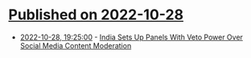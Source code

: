 # [Published on 2022-10-28](index.md)

* [2022-10-28, 19:25:00](https://tech.slashdot.org/story/22/10/28/1630213/india-sets-up-panels-with-veto-power-over-social-media-content-moderation?utm_source=rss1.0mainlinkanon&utm_medium=feed) - [India Sets Up Panels With Veto Power Over Social Media Content Moderation](https://tech.slashdot.org/story/22/10/28/1630213/india-sets-up-panels-with-veto-power-over-social-media-content-moderation?utm_source=rss1.0mainlinkanon&utm_medium=feed)
